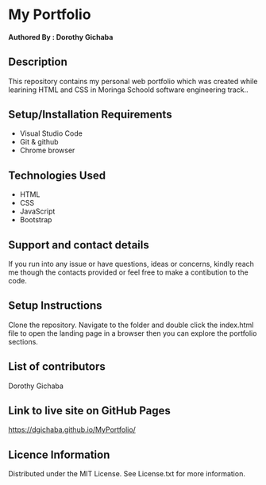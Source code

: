 # My Portfolio
#### Authored By : **Dorothy Gichaba**
## Description
This repository contains my personal web portfolio which was created while learining HTML and CSS in Moringa Schoold software engineering track..
## Setup/Installation Requirements
* Visual Studio Code
* Git & github
* Chrome browser
## Technologies Used
* HTML
* CSS
* JavaScript
* Bootstrap
## Support and contact details
If you run into any issue or have questions, ideas or concerns, kindly reach me though the contacts provided or feel free to make a contibution to the code.
## Setup Instructions
Clone the repository. Navigate to the folder and double click the index.html file to open the landing page in a browser then you can explore the portfolio sections.

## List of contributors 
Dorothy Gichaba
## Link to live site on GitHub Pages
https://dgichaba.github.io/MyPortfolio/
## Licence Information
Distributed under the MIT License. See License.txt for more information.

